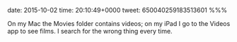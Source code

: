 date: 2015-10-02
time: 20:10:49+0000
tweet: 650040259183513601
%%%

On my Mac the Movies folder contains videos; on my iPad I go to the Videos app to see films. I search for the wrong thing every time.
